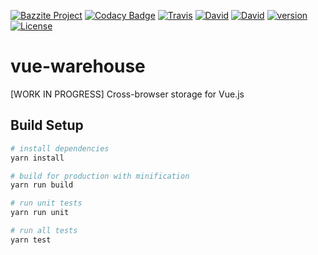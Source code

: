 [![Bazzite Project](https://img.shields.io/badge/Bazzite-project-blue.svg)](https://www.bazzite.com/docs/vue-warehouse)
[![Codacy Badge](https://api.codacy.com/project/badge/Grade/6fd62c3807d84982bfbd6e3298707bef)](https://www.codacy.com/app/bazzite/vue-warehouse?utm_source=github.com&amp;utm_medium=referral&amp;utm_content=bazzite/vue-warehouse&amp;utm_campaign=Badge_Grade)
[![Travis](https://img.shields.io/travis/bazzite/vue-warehouse.svg)](https://travis-ci.org/bazzite/vue-warehouse)
[![David](https://img.shields.io/david/bazzite/vue-warehouse.svg)](https://david-dm.org/bazzite/vue-warehouse)
[![David](https://img.shields.io/david/dev/bazzite/vue-warehouse.svg)](https://david-dm.org/bazzite/vue-warehouse?type=dev)
[![version](https://img.shields.io/npm/v/vue-warehouse.svg?style=flat-square)](https://www.npmjs.com/package/vue-warehouse)
[![License](https://img.shields.io/badge/license-MIT-blue.svg)](https://raw.githubusercontent.com/bazzite/vue-warehouse/develop/LICENSE)

# vue-warehouse

[WORK IN PROGRESS] Cross-browser storage for Vue.js

## Build Setup

``` bash
# install dependencies
yarn install

# build for production with minification
yarn run build

# run unit tests
yarn run unit

# run all tests
yarn test
```
